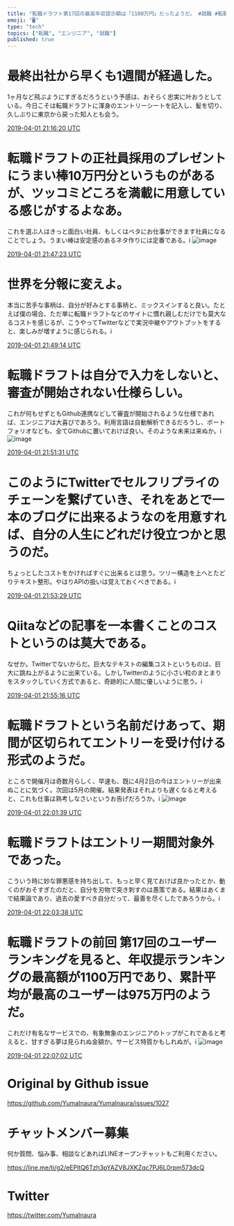 ```yaml
---
title: "転職ドラフト第17回の最高年収提示額は「1100万円」だったようだ。 #就職 #転職 #エンジニア"
emoji: "🖥"
type: "tech"
topics: ["転職", "エンジニア", "就職"]
published: true
---
```


# 最終出社から早くも1週間が経過した。
1ヶ月など飛ぶようにすぎるだろうという予感は、おそらく忠実に叶おうとしている。今日こそは転職ドラフトに渾身のエントリーシートを記入し、髪を切り、久しぶりに東京から戻った知人とも会う。


<a href="https://twitter.com/YumaInaura/status/1112826051728564200">2019-04-01 21:16:20 UTC</a>
# 転職ドラフトの正社員採用のプレゼントにうまい棒10万円分というものがあるが、ツッコミどころを満載に用意している感じがするよなあ。
これを選ぶ人はきっと面白い社員、もしくはベタにお仕事ができます社員になることでしょう。うまい棒は安定感のあるネタ作りには定番である。i 
![image](https://pbs.twimg.com/media/D3GUgEjUwAArgSR.jpg)


<a href="https://twitter.com/YumaInaura/status/1112833866710974500">2019-04-01 21:47:23 UTC</a>
# 世界を分報に変えよ。
本当に苦手な事柄は、自分が好みとする事柄と、ミックスインすると良い。たとえば僕の場合、ただ単に転職ドラフトなどのサイトに慣れ親しむだけでも莫大なるコストを感じるが、こうやってTwitterなどで実況中継やアウトプットをすると、楽しみが増すように感じられる。i


<a href="https://twitter.com/YumaInaura/status/1112834329275560000">2019-04-01 21:49:14 UTC</a>
# 転職ドラフトは自分で入力をしないと、審査が開始されない仕様らしい。
これが何もせずともGithub連携などして審査が開始されるような仕様であれば、エンジニアは大喜びであろう。利用言語は自動解析できるだろうし、ポートフォリオなども、全てGithubに置いておけば良い。そのような未来は来ぬか。i 
![image](https://pbs.twimg.com/media/D3GVcOWU4AAv5vh.jpg)


<a href="https://twitter.com/YumaInaura/status/1112834904448876500">2019-04-01 21:51:31 UTC</a>
# このようにTwitterでセルフリプライのチェーンを繋げていき、それをあとで一本のブログに出来るようなのを用意すれば、自分の人生にどれだけ役立つかと思うのだ。
ちょっとしたコストをかければすぐに出来るとは思う。ツリー構造を上へとたどりテキスト整形。やはりAPIの扱いは覚えておくべきである。i


<a href="https://twitter.com/YumaInaura/status/1112835400660222000">2019-04-01 21:53:29 UTC</a>
# Qiitaなどの記事を一本書くことのコストというのは莫大である。
なぜか。Twitterでないからだ。巨大なテキストの編集コストというものは、巨大に跳ね上がるように出来ている。しかしTwitterのように小さい粒のまとまりをスタックしていく方式であると、奇跡的に人間に優しいように思う。i


<a href="https://twitter.com/YumaInaura/status/1112835847680749600">2019-04-01 21:55:16 UTC</a>
# 転職ドラフトという名前だけあって、期間が区切られてエントリーを受け付ける形式のようだ。
ところで開催月は奇数月らしく、早速も、既に4月2日の今はエントリーが出来ぬことに気づく。次回は5月の開催。結果発表はそれよりも遅くなると考えると、これも仕事は熟考しなさいというお告げだろうか。i 
![image](https://pbs.twimg.com/media/D3GXws7UwAA7QT_.jpg)


<a href="https://twitter.com/YumaInaura/status/1112837456577978400">2019-04-01 22:01:39 UTC</a>
# 転職ドラフトはエントリー期間対象外であった。
こういう時に妙な罪悪感を持ち出して、もっと早く見ておけば良かったとか、動くのがおそすぎたのだと、自分を刃物で突き刺すのは愚策である。結果はあくまで結果論であり、過去の愛すべき自分だって、最善を尽くしたであろうから。i


<a href="https://twitter.com/YumaInaura/status/1112837955121438700">2019-04-01 22:03:38 UTC</a>
# 転職ドラフトの前回 第17回のユーザーランキングを見ると、年収提示ランキングの最高額が1100万円であり、累計平均が最高のユーザーは975万円のようだ。
これだけ有名なサービスでの、有象無象のエンジニアのトップがこれであると考えると、甘すぎる夢は見られぬ金額か。サービス特質かもしれぬが。i 
![image](https://pbs.twimg.com/media/D3GY_qcU8AAg_LM.jpg)


<a href="https://twitter.com/YumaInaura/status/1112838809991798800">2019-04-01 22:07:02 UTC</a>



# Original by Github issue

https://github.com/YumaInaura/YumaInaura/issues/1027








<!-- Update From Qiita API -->

# チャットメンバー募集


何か質問、悩み事、相談などあればLINEオープンチャットもご利用ください。

https://line.me/ti/g2/eEPltQ6Tzh3pYAZV8JXKZqc7PJ6L0rpm573dcQ





# Twitter


https://twitter.com/YumaInaura


<!-- Update From Qiita API -->



